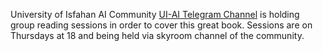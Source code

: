 University of Isfahan AI Community [UI-AI Telegram Channel](https://t.me/uiai_community) is holding  group reading sessions in order to cover this great book.
Sessions are on Thursdays at 18 and being held via skyroom channel of the community.
